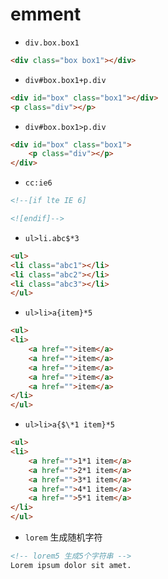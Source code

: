 # emment

- `div.box.box1`

```html
<div class="box box1"></div>
```

- `div#box.box1+p.div`

```html
<div id="box" class="box1"></div>
<p class="div"></p>
```

- `div#box.box1>p.div`

```html
<div id="box" class="box1">
	<p class="div"></p>
</div>
```

- `cc:ie6`

```html
<!--[if lte IE 6]

<![endif]-->
```

- `ul>li.abc$*3`

```html
<ul>
<li class="abc1"></li>
<li class="abc2"></li>
<li class="abc3"></li>
</ul>
```

- `ul>li>a{item}*5`

```html
<ul>
<li>
	<a href="">item</a>
	<a href="">item</a>
	<a href="">item</a>
	<a href="">item</a>
	<a href="">item</a>
</li>
</ul>
```

- `ul>li>a{$\*1 item}*5`

```html
<ul>
<li>
	<a href="">1*1 item</a>
	<a href="">2*1 item</a>
	<a href="">3*1 item</a>
	<a href="">4*1 item</a>
	<a href="">5*1 item</a>
</li>
</ul>
```

- `lorem` 生成随机字符

```html
<!-- lorem5 生成5个字符串 -->
Lorem ipsum dolor sit amet.
```
